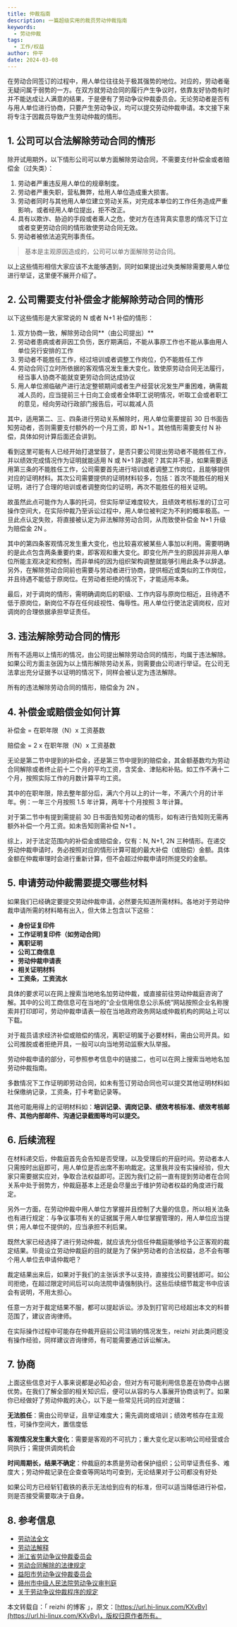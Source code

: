 ```yaml
---
title: 仲裁指南
description: 一篇超级实用的裁员劳动仲裁指南
keywords:
  - 劳动仲裁
tags:
  - 工作/权益
author: 仲平
date: 2024-03-08
---
```


在劳动合同签订的过程中，用人单位往往处于极其强势的地位。对应的，劳动者毫无疑问属于弱势的一方。在双方就劳动合同的履行产生争议时，依靠友好协商有时并不能达成让人满意的结果，于是便有了劳动争议仲裁委员会。无论劳动者是否有与用人单位进行协商，只要产生劳动争议，均可以提交劳动仲裁申请。本文接下来将专注于因裁员导致产生劳动仲裁的情形。

## 1. 公司可以合法解除劳动合同的情形

除开试用期外，以下情形公司可以单方面解除劳动合同，不需要支付补偿金或者赔偿金（过失类）：

1. 劳动者严重违反用人单位的规章制度。
2. 劳动者严重失职，营私舞弊，给用人单位造成重大损害。
3. 劳动者同时与其他用人单位建立劳动关系，对完成本单位的工作任务造成严重影响，或者经用人单位提出，拒不改正。
4. 具有以欺诈、胁迫的手段或者乘人之危，使对方在违背真实意思的情况下订立或者变更劳动合同的情形致使劳动合同无效。
5. 劳动者被依法追究刑事责任。

> 基本是主观原因造成的，公司可以单方面解除劳动合同。

以上这些情形相信大家应该不太能够遇到，同时如果提出过失类解除需要用人单位进行举证，这里便不展开介绍了。

## 2. 公司需要支付补偿金才能解除劳动合同的情形

以下这些情形是大家常说的 N 或者 N+1 补偿的情形：

1. 双方协商一致，解除劳动合同**（由公司提出）**
2. 劳动者患病或者非因工负伤，医疗期满后，不能从事原工作也不能从事由用人单位另行安排的工作
3. 劳动者不能胜任工作，经过培训或者调整工作岗位，仍不能胜任工作
4. 劳动合同订立时所依据的客观情况发生重大变化，致使原劳动合同无法履行，经当事人协商不能就变更劳动合同达成协议
5. 用人单位濒临破产进行法定整顿期间或者生产经营状况发生严重困难，确需裁减人员的，应当提前三十日向工会或者全体职工说明情况，听取工会或者职工的意见，经向劳动行政部门报告后，可以裁减人员

其中，适用第二、三、四条进行劳动关系解除时，用人单位需要提前 30 日书面告知劳动者，否则需要支付额外的一个月工资，即 N+1 。其他情形需要支付 N 补偿，具体如何计算后面还会讲到。

看到这里可能有人已经开始打退堂鼓了，是否只要公司提出劳动者不能胜任工作，并以绩效完成情况作为证明就能适用 N 或 N+1 辞退呢？其实并不是，如果需要适用第三条的不能胜任工作，公司需要首先进行培训或者调整工作岗位，且能够提供对应的证明材料。其次公司需要提供的证明材料较多，包括：首次不能胜任的相关证明，进行了合理的培训或者调整岗位的证明，再次不能胜任的相关证明。

故虽然此点可能作为人事的托词，但实际举证难度较大，且绩效考核标准的订立可操作空间大，在实际仲裁乃至诉讼过程中，用人单位被判定为不利的概率极高。一旦此点认定失败，将直接被认定为非法解除劳动合同，从而致使补偿金 N+1 升级为赔偿金 2N 。

其中的第四条客观情况发生重大变化，也比较喜欢被某些人事加以利用。需要明确的是此点包含两条重要约束，即客观和重大变化。即变化所产生的原因并非用人单位所能主观决定和控制，而非单纯的因为组织架构调整就能够引用此条予以辞退。另外，在解除劳动合同前也需要与劳动者进行协商，提供相近或类似的工作岗位，并且待遇不能低于原岗位。在劳动者拒绝的情况下，才能适用本条。

最后，对于调岗的情形，需明确调岗后的职级、工作内容与原岗位相近，且待遇不低于原岗位，新岗位不存在任何歧视性、侮辱性。用人单位行使法定调岗权，应对调岗的合理依据承担举证责任。

## 3. 违法解除劳动合同的情形

所有不适用以上情形的情况，由公司提出解除劳动合同的情形，均属于违法解除。如果公司方面主张因为以上情形解除劳动关系，则需要由公司进行举证。在公司无法拿出充分证据予以证明的情况下，同样会被认定为违法解除。

所有的违法解除劳动合同的情形，赔偿金为 2N 。

## 4. 补偿金或赔偿金如何计算

补偿金 = 在职年限（N）x 工资基数

赔偿金 = 2 x 在职年限（N）x 工资基数

无论是第二节中提到的补偿金，还是第三节中提到的赔偿金，其金额基数均为劳动合同解除或者终止前十二个月的平均工资，含奖金、津贴和补贴。如工作不满十二个月，按照实际工作的月数计算平均工资。

其中的在职年限，除去整年部分后，满六个月以上的计一年，不满六个月的计半年。例：一年三个月按照 1.5 年计算，两年十个月按照 3 年计算。

对于第二节中有提到需提前 30 日书面告知劳动者的情形，如有进行告知则无需再额外补偿一个月工资。如未告知则需补偿 N+1 。

综上，对于法定范围内的补偿金或赔偿金，仅有：N, N+1, 2N 三种情形。在递交劳动仲裁申请时，务必按照对应的情形计算可能的最大补偿（或赔偿）金额。具体金额在仲裁审理时会进行重新计算，但不会超过仲裁申请时所提交的金额。

## 5. 申请劳动仲裁需要提交哪些材料

如果我们已经确定要提交劳动仲裁申请，必然要先知道所需材料。各地对于劳动仲裁申请所需的材料略有出入，但大体上包含以下这些：

- **身份证复印件**
- **工作证明复印件（如劳动合同）**
- **离职证明**
- **公司工商信息**
- **劳动仲裁申请表**
- **相关证明材料**
- **工资条，工资流水**

具体的要求可以在网上搜索当地地名加劳动仲裁，或直接前往劳动仲裁庭咨询了解。其中的公司工商信息可在当地的“企业信用信息公示系统”网站按照企业名称搜索并打印即可，劳动仲裁申请表一般在当地政府政务网站或仲裁机构的网站上可以下载。

对于裁员请求经济补偿或赔偿的情况，离职证明属于必要材料，需由公司开具。如公司推脱或者拒绝开具，一般可以向当地劳动监察大队举报。

劳动仲裁申请的部分，可参照参考信息中的链接二，也可以在网上搜索当地地名加劳动仲裁指南。

多数情况下工作证明即劳动合同，如未有签订劳动合同也可以提交其他证明材料如社保缴纳记录，工资条，打卡考勤记录等。

其他可能用得上的证明材料如：**培训记录、调岗记录、绩效考核标准、绩效考核邮件、其他内部邮件、沟通记录截图等均可以提交。**

## 6. 后续流程

在材料递交后，仲裁庭首先会告知是否受理，以及受理后的开庭时间。劳动者本人只需按时出庭即可，用人单位是否出席不影响裁定。这里我并没有实操经验，但大家只需要据实应对，争取合法权益即可。正因为我们之前一直有提到劳动者在合同关系中处于弱势方，仲裁庭基本上还是会尽量出于维护劳动者权益的角度进行裁定。

另外一方面，在劳动仲裁中用人单位方掌握并且控制了大量的信息，所以相关法条也有进行规定：与争议事项有关的证据属于用人单位掌握管理的，用人单位应当提供；用人单位不提供的，应当承担不利后果。

既然大家已经选择了进行劳动仲裁，就应该充分信任仲裁庭能够给予公正客观的裁定结果。毕竟设立劳动仲裁庭的目的就是为了保护劳动者的合法权益，总不会有哪个用人单位去申请仲裁吧？

裁定结果出来后，如果对于我们的主张诉求予以支持，直接找公司要钱即可。如公司拒绝，在超过限定时间后可以向法院申请强制执行。这些后续细节裁定书中应该会有说明，不用太担心。

任意一方对于裁定结果不服，都可以提起诉讼。涉及到打官司已经超出本文的科普范围了，建议咨询律师。

在实际操作过程中可能存在仲裁开庭前公司注销的情况发生，reizhi 对此类问题没有操作经验，同样建议咨询律师，有可能需要通过诉讼解决。

## 7. 协商

上面这些信息对于人事来说都是必知必会，但对方有可能利用信息差在协商中占据优势。在我们了解全部的相关知识后，便可以从容的与人事展开协商谈判了。如果你已经做好了劳动仲裁的决心，以下是一些常见托词的应对逻辑：

**无法胜任**：需由公司举证，且举证难度大；需先调岗或培训；绩效考核存在主观性，可操作空间大，置信度低

**客观情况发生重大变化**：需要是客观的不可抗力；重大变化足以影响公司经营或合同执行；需提供调岗机会

**时间周期长，结果不确定**：仲裁庭的本质是劳动者保护组织；公司举证责任多、难度大；劳动仲裁记录在企查查等网站均可查到，无论结果对于公司都没有好处

如果公司方已经斩钉截铁的表示无法给到应有的标准，但可以适当降低进行补偿，则是否接受需要取决于自身。

## 8. 参考信息

- [劳动法全文](https://www.gov.cn/banshi/2005-05/25/content_905.htm)
- [劳动法解释](https://www.moj.gov.cn/pub/sfbgw/jgsz/jgszzsdw/zsdwflyzzx/flyzzxgzpt/gzptwlpx/202007/t20200702_190436.html)
- [浙江省劳动争议仲裁委员会](https://rlsbt.zj.gov.cn/art/2020/11/19/art_1450623_58919888.html)
- [劳动合同解除的法律规定](https://www.dehenglaw.com/CN/tansuocontent/0008/029228/7.aspx?AID=&BID=00000000000000001988&MID=0902)
- [益阳市劳动争议仲裁委员会](https://www.yiyang.gov.cn/rsj/4509/4516/5735/content_305410.html)
- [赣州市中级人民法院劳动争议审判庭](https://gchzfy.hncourt.gov.cn/public/detail.php?id=3294)
- [关于劳动争议仲裁程序的规定](https://www.gov.cn/flfg/2007-12/29/content_847310.htm)

本文转载自：「 reizhi 的博客 」，原文：[https://url.hi-linux.com/KXvBv](https://url.hi-linux.com/KXvBv)，版权归原作者所有。
